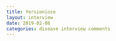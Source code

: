 ```yaml
---
title: Yersioniose
layout: interview
date: 2019-02-08
categories: disease interview comments
---
```

